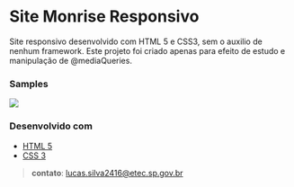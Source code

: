 # Site Monrise Responsivo

Site responsivo desenvolvido com HTML 5 e CSS3, sem o auxilio de nenhum framework. Este projeto foi criado apenas para efeito de estudo e manipulação de @mediaQueries.

### Samples

![](https://firebasestorage.googleapis.com/v0/b/owlknow-6803b.appspot.com/o/responsivo-01-01.png?alt=media&token=3828c2a8-a86e-4e7a-966f-fa181fcdaeb7)

### Desenvolvido com

* [HTML 5] 
* [CSS 3] 

>**contato**: lucas.silva2416@etec.sp.gov.br
>





[//]: # (These are reference links used in the body of this note and get stripped out when the markdown processor does its job. There is no need to format nicely because it shouldn't be seen. Thanks SO - http://stackoverflow.com/questions/4823468/store-comments-in-markdown-syntax)


  
   [HTML 5]: <http://www.w3schools.com/html/html5_intro.asp>
   [CSS 3]: <http://www.w3schools.com/css/default.asp>

